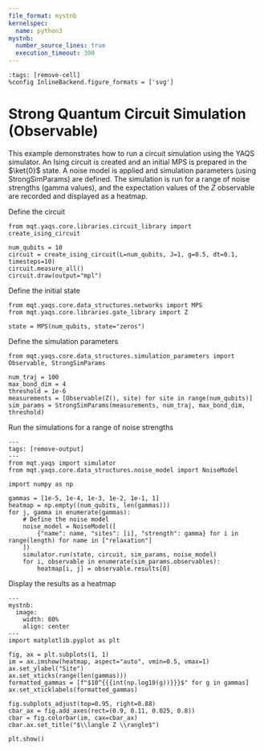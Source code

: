 ```yaml
---
file_format: mystnb
kernelspec:
  name: python3
mystnb:
  number_source_lines: true
  execution_timeout: 300
---
```


```{code-cell} ipython3
:tags: [remove-cell]
%config InlineBackend.figure_formats = ['svg']
```

# Strong Quantum Circuit Simulation (Observable)

This example demonstrates how to run a circuit simulation using the YAQS simulator.
An Ising circuit is created and an initial MPS is prepared in the $\ket{0}$ state.
A noise model is applied and simulation parameters (using StrongSimParams) are defined.
The simulation is run for a range of noise strengths (gamma values), and the expectation values of the $Z$ observable are recorded and displayed as a heatmap.

Define the circuit

```{code-cell} ipython3
from mqt.yaqs.core.libraries.circuit_library import create_ising_circuit

num_qubits = 10
circuit = create_ising_circuit(L=num_qubits, J=1, g=0.5, dt=0.1, timesteps=10)
circuit.measure_all()
circuit.draw(output="mpl")
```

Define the initial state

```{code-cell} ipython3
from mqt.yaqs.core.data_structures.networks import MPS
from mqt.yaqs.core.libraries.gate_library import Z

state = MPS(num_qubits, state="zeros")
```

Define the simulation parameters

```{code-cell} ipython3
from mqt.yaqs.core.data_structures.simulation_parameters import Observable, StrongSimParams

num_traj = 100
max_bond_dim = 4
threshold = 1e-6
measurements = [Observable(Z(), site) for site in range(num_qubits)]
sim_params = StrongSimParams(measurements, num_traj, max_bond_dim, threshold)
```

Run the simulations for a range of noise strengths

```{code-cell} ipython3
---
tags: [remove-output]
---
from mqt.yaqs import simulator
from mqt.yaqs.core.data_structures.noise_model import NoiseModel

import numpy as np

gammas = [1e-5, 1e-4, 1e-3, 1e-2, 1e-1, 1]
heatmap = np.empty((num_qubits, len(gammas)))
for j, gamma in enumerate(gammas):
    # Define the noise model
    noise_model = NoiseModel([
        {"name": name, "sites": [i], "strength": gamma} for i in range(length) for name in ["relaxation"]
    ])
    simulator.run(state, circuit, sim_params, noise_model)
    for i, observable in enumerate(sim_params.observables):
        heatmap[i, j] = observable.results[0]
```

Display the results as a heatmap

```{code-cell} ipython3
---
mystnb:
  image:
    width: 80%
    align: center
---
import matplotlib.pyplot as plt

fig, ax = plt.subplots(1, 1)
im = ax.imshow(heatmap, aspect="auto", vmin=0.5, vmax=1)
ax.set_ylabel("Site")
ax.set_xticks(range(len(gammas)))
formatted_gammas = [f"$10^{{{int(np.log10(g))}}}$" for g in gammas]
ax.set_xticklabels(formatted_gammas)

fig.subplots_adjust(top=0.95, right=0.88)
cbar_ax = fig.add_axes(rect=(0.9, 0.11, 0.025, 0.8))
cbar = fig.colorbar(im, cax=cbar_ax)
cbar.ax.set_title("$\\langle Z \\rangle$")

plt.show()
```
